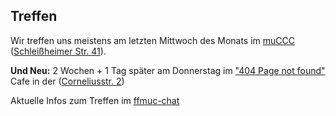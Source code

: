 ## Treffen

Wir treffen uns meistens am letzten Mittwoch des Monats im [muCCC](https://muc.ccc.de) ([Schleißheimer Str. 41](https://osm.org/go/0JAf0IVLh?node=2012031859)). 

**Und Neu:** 2 Wochen + 1 Tag später am Donnerstag im ["404 Page not found"](https://viernullvier.net/) Cafe in der ([Corneliusstr. 2](https://www.openstreetmap.org/#map=19/48.13272/11.57425))

Aktuelle Infos zum Treffen im [ffmuc-chat](https://chat.ffmuc.net/freifunk/channels/00-freifunk-treffen)

<!-- Das nächste Treffen im **"404 page not found"** findet am **12. Juli 2018 um 19:00 Uhr** statt. Erkennungsmerkmal ist der Freifunkrouter auf dem Tisch.
Das nächste Treffen im **muCCC** findet am **25. Juli 2018 um 20:00 Uhr** statt.
Es können vor Ort gleich ein fertig konfigurierter Router, Flyer und Sticker mitgenommen werden.
 Zusätzlich findet diesen Monat am **15.2.2018 ab 19 Uhr** ein Freifunk-Treffen im "404 page not found" Cafe in der ([Corneliusstr. 2](https://www.openstreetmap.org/node/279849547)) statt, diesmal mit einem Vortrag über den Einsatz und Aufbau von freifunk in Flüchtlingsheimen.  -->
